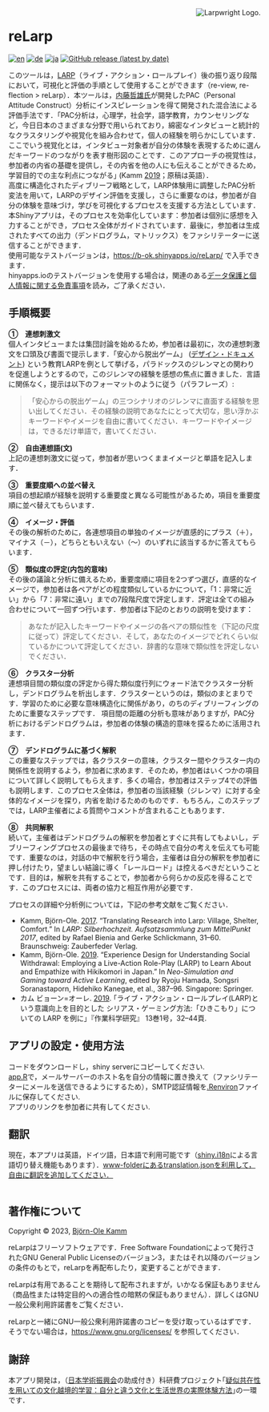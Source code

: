 <picture>
  <source media="(prefers-color-scheme: dark)" srcset="https://www.larpwright.online/assets/rl-logo_wh.png">
  <source media="(prefers-color-scheme: light)" srcset="https://www.larpwright.online/assets/rl-logo_bl.png">
  <img align="right" alt="Larpwright Logo." src="https://www.larpwright.online/assets/rl-logo_bl.png">
</picture>

# reLarp
[![en](https://img.shields.io/badge/lang-en-blue.svg)](README.md)
[![de](https://img.shields.io/badge/lang-de-green.svg)](README.de.md)
[![ja](https://img.shields.io/badge/lang-ja-red.svg)](README.ja.md)
[![GitHub release (latest by date)](https://img.shields.io/github/v/release/larpgit/relarp?color=lightgrey&label=version&logo=github)](https://github.com/larpGit/relarp/releases/latest)

このツールは，[LARP](https://nordiclarp.org/wiki/Larp)（ライブ・アクション・ロールプレイ）後の振り返り段階において，可視化と評価の手順として使用することができます（re-view, re-flection > reLarp）．本ツールは，[内藤哲雄氏](https://pacanalysis.jimdofree.com/)が開発したPAC（Personal Attitude Construct）分析にインスピレーションを得て開発された混合法による評価手法です．｢PAC分析は，心理学，社会学，語学教育，カウンセリングなど，今日日本のさまざまな分野で用いられており，綿密なインタビューと統計的なクラスタリングや視覚化を組み合わせて，個人の経験を明らかにしています．ここでいう視覚化とは，インタビュー対象者が自分の体験を表現するために選んだキーワードのつながりを表す樹形図のことです．このアプローチの視覚性は，参加者の内省の基礎を提供し，その内省を他の人にも伝えることができるため，学習目的での主な利点につながる｣ (Kamm [2019](https://doi.org/10.1007/978-981-13-8039-6_36)；原稿は英語）．<br/>
高度に構造化されたディブリーフ戦略として，LARP体験用に調整したPAC分析変法を用いて，LARPのデザイン評価を支援し，さらに重要なのは，参加者が自分の体験を意味づけ，学びを可視化するプロセスを支援する方法としています．<br/>
本Shinyアプリは，そのプロセスを効率化しています：参加者は個別に感想を入力することができ，プロセス全体がガイドされています．最後に，参加者は生成されたすべての出力（デンドログラム，マトリックス）をファシリテーターに送信することができます． <br/>
使用可能なテストバージョンは，https://b-ok.shinyapps.io/reLarp/ で入手できます．<br/>
hinyapps.ioのテストバージョンを使用する場合は，関連のある[データ保護と個人情報に関する免責事項](https://www.larpwright.online/relarp/#data_privacy)を読み，ご了承ください．

## 手順概要
**①　連想刺激文**<br/>
個人インタビューまたは集団討論を始めるため，参加者は最初に，次の連想刺激文を口頭及び書面で提示します．「安心から脱出ゲーム」 ([デザイン・ドキュメント](https://www.b-ok.de/vsc_larp/)) という教育LARPを例として挙げる，パラドックスのジレンマとの関わりを促進しようとするので，このジレンマの経験を感想の焦点に置きました．言語に関係なく，提示は以下のフォーマットのように従う（パラフレーズ）:
> 「安心からの脱出ゲーム」の三つシナリオのジレンマに直面する経験を思い出してください．その経験の説明であなたにとって大切な，思い浮かぶキーワードやイメージを自由に書いてください．キーワードやイメージは，できるだけ単語で，書いてください．

**②　自由連想語(文)**<br/>
上記の連想刺激文に従って，参加者が思いつくままイメージと単語を記入します．

**③　重要度順への並べ替え**<br/>
項目の想起順が経験を説明する重要度と異なる可能性があるため，項目を重要度順に並べ替えてもらいます．

**④　イメージ・評価**<br/>
その後の解析のために，各連想項目の単独のイメージが直感的にプラス（＋），マイナス（－），どちらともいえない（〜）のいずれに該当するかに答えてもらいます．

**⑤　類似度の評定(内包的意味)**<br/>
その後の議論と分析に備えるため，重要度順に項目を2つずつ選び，直感的なイメージで，参加者は各ペアがどの程度類似しているかについて，「1：非常に近い」から「7：非常に遠い」までの7段階尺度で評定します．評定は全ての組み合わせについて一回ずつ行います．参加者は下記のとおりの説明を受けます：
> あなたが記入したキーワードやイメージの各ペアの類似性を（下記の尺度に従って）評定してください．そして，あなたのイメージでどれくらい似ているかについて評定してください．辞書的な意味で類似性を評定しないでください．

**⑥　クラスター分析**<br/>
連想項目間の類似度の評定から得た類似度行列にウォード法でクラスター分析し，デンドログラムを析出します．クラスターというのは，類似のまとまりです．学習のために必要な意味構造化に関係があり，のちのディブリーフィングのために重要なステップです．
項目間の距離の分析も意味がありますが，PAC分析におけるデンドログラムは，参加者の体験の構造的意味を探るために活用されます．

**⑦　デンドログラムに基づく解釈**<br/>
この重要なステップでは，各クラスターの意味，クラスター間やクラスター内の関係性を説明するよう，参加者に求めます．そのため，参加者はいくつかの項目について詳しく説明してもらえます．多くの場合，参加者はステップ4での評価も説明します．このプロセス全体は，参加者の当該経験（ジレンマ）に対する全体的なイメージを探り，内省を助けるためのものです．もちろん，このステップでは，LARP主催者による質問やコメントが含まれることもあります．

**⑧　共同解釈**<br/>
続いて，主催者はデンドログラムの解釈を参加者とすぐに共有してもよいし，デブリーフィングプロセスの最後まで待ち，その時点で自分の考えを伝えても可能です．重要なのは，対話の中で解釈を行う場合，主催者は自分の解釈を参加者に押し付けたり，望ましい結論に導く「レールロード」は控えるべきだということです．目的は，解釈を共有することで，参加者から何らかの反応を得ることです．このプロセスには、両者の協力と相互作用が必要です．

プロセスの詳細や分析例については，下記の参考文献をご覧ください．<br/>
- Kamm, Björn-Ole. [2017](https://www.academia.edu/98921787/Translating_Research_into_Larp_Village_Shelter_Comfort). “Translating Research into Larp: Village, Shelter, Comfort.” In *LARP: Silberhochzeit. Aufsatzsammlung zum MittelPunkt 2017*, edited by Rafael Bienia and Gerke Schlickmann, 31–60. Braunschweig: Zauberfeder Verlag.<br/>
- Kamm, Björn-Ole. [2019](https://doi.org/10.1007/978-981-13-8039-6_36). “Experience Design for Understanding Social Withdrawal: Employing a Live-Action Role-Play (LARP) to Learn About and Empathize with Hikikomori in Japan.” In *Neo-Simulation and Gaming toward Active Learning*, edited by Ryoju Hamada, Songsri Soranastaporn, Hidehiko Kanegae, et al., 387–96. Singapore: Springer.<br/>
- カム ビョーン=オーレ. [2019](https://doi.org/10.32191/jjos.13.1_32). ｢ライブ・アクション・ロールプレイ(LARP)という意識向上を目的とした シリアス・ゲーミング方法:「ひきこもり」についての LARP を例に」『作業科学研究』 13巻1号，32–44頁.

## アプリの設定・使用方法
コードをダウンロードし，shiny serverにコピーしてください.<br/>
[app.R](app.R)で，メールサーバーのホスト名を自分の情報に置き換えて（ファシリテーターにメールを送信できるようにするため），SMTP認証情報を[.Renviron](.Renviron)ファイルに保存してください.<br/>
アプリのリンクを参加者に共有してください.

## 翻訳
現在，本アプリは英語，ドイツ語，日本語で利用可能です（[shiny.i18n](https://github.com/Appsilon/shiny.i18n)による言語切り替え機能もあります）．www-folderにあるtranslation.jsonを利用して，自由に翻訳を追加してください．<br/><br/>

## 著作権について
Copyright &copy; 2023, [Björn-Ole Kamm](https://www.b-ok.de)

reLarpはフリーソフトウェアです．Free Software Foundationによって発行されたGNU General Public Licenseのバージョン3，またはそれ以降のバージョンの条件のもとで，reLarpを再配布したり，変更することができます．

reLarpは有用であることを期待して配布されますが，いかなる保証もありません（商品性または特定目的への適合性の暗黙の保証もありません）．詳しくはGNU一般公衆利用許諾書をご覧ください．

reLarpと一緒にGNU一般公衆利用許諾書のコピーを受け取っているはずです．そうでない場合は，https://www.gnu.org/licenses/ を参照してください．

## 謝辞
本アプリ開発は，（[日本学術振興会](https://www.jsps.go.jp/english/)の助成付き）科研費プロジェクト｢[疑似共在性を用いての文化越境的学習：自分と違う文化と生活世界の実際体験方法](https://kaken.nii.ac.jp/en/grant/KAKENHI-PROJECT-19KT0028/)｣の一環です．
